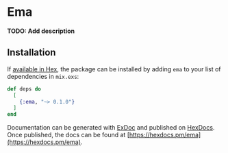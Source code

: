 # Ema

**TODO: Add description**

## Installation

If [available in Hex](https://hex.pm/docs/publish), the package can be installed
by adding `ema` to your list of dependencies in `mix.exs`:

```elixir
def deps do
  [
    {:ema, "~> 0.1.0"}
  ]
end
```

Documentation can be generated with [ExDoc](https://github.com/elixir-lang/ex_doc)
and published on [HexDocs](https://hexdocs.pm). Once published, the docs can
be found at [https://hexdocs.pm/ema](https://hexdocs.pm/ema).

